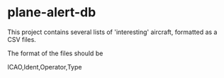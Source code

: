 # plane-alert-db
This project contains several lists of 'interesting' aircraft, formatted as a CSV files. 

The format of the files should be 

ICAO,Ident,Operator,Type
